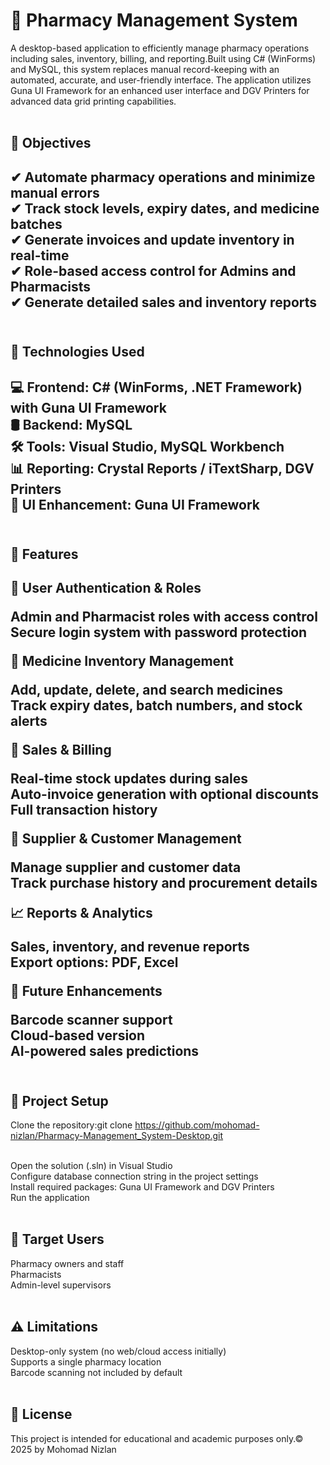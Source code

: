 <h1>💊 Pharmacy Management System</h1>

A desktop-based application to efficiently manage pharmacy operations including sales, inventory, billing, and reporting.Built using C# (WinForms) and MySQL, this system replaces manual record-keeping with an automated, accurate, and user-friendly interface. The application utilizes Guna UI Framework for an enhanced user interface and DGV Printers for advanced data grid printing capabilities.<br><br>


<h2>🎯 Objectives<h2>

✔ Automate pharmacy operations and minimize manual errors<br>
✔ Track stock levels, expiry dates, and medicine batches<br>
✔ Generate invoices and update inventory in real-time<br>
✔ Role-based access control for Admins and Pharmacists<br>
✔ Generate detailed sales and inventory reports<br><br>


<h2>🧠 Technologies Used<h2>

💻 Frontend: C# (WinForms, .NET Framework) with Guna UI Framework<br>
🛢 Backend: MySQL<br>
🛠 Tools: Visual Studio, MySQL Workbench<br>
📊 Reporting: Crystal Reports / iTextSharp, DGV Printers<br>
🎨 UI Enhancement: Guna UI Framework<br><br>


<h2>📁 Features<h2>

🔐 User Authentication & Roles<br>

Admin and Pharmacist roles with access control  
Secure login system with password protection<br>

💊 Medicine Inventory Management<br>

Add, update, delete, and search medicines  
Track expiry dates, batch numbers, and stock alerts<br>

🧾 Sales & Billing<br>

Real-time stock updates during sales  
Auto-invoice generation with optional discounts  
Full transaction history<br>

👥 Supplier & Customer Management<br>

Manage supplier and customer data  
Track purchase history and procurement details<br>

📈 Reports & Analytics<br>

Sales, inventory, and revenue reports  
Export options: PDF, Excel<br>

🔄 Future Enhancements<br>

Barcode scanner support<br>
Cloud-based version<br>
AI-powered sales predictions<br><br>


<h2>🧪 Project Setup</h2>

Clone the repository:git clone https://github.com/mohomad-nizlan/Pharmacy-Management_System-Desktop.git<br><br>

Open the solution (.sln) in Visual Studio<br>
Configure database connection string in the project settings<br>
Install required packages: Guna UI Framework and DGV Printers<br>
Run the application<br><br>


<h2>🎯 Target Users</h2>

Pharmacy owners and staff<br>
Pharmacists<br>
Admin-level supervisors<br><br>


<h2>⚠️ Limitations</h2>

Desktop-only system (no web/cloud access initially)<br>
Supports a single pharmacy location<br>
Barcode scanning not included by default<br><br>


<h2>📄 License</h2>

This project is intended for educational and academic purposes only.© 2025 by Mohomad Nizlan
